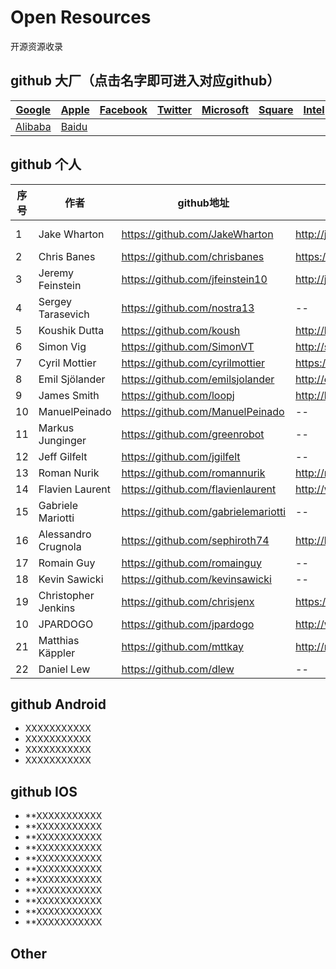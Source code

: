 ﻿# Open Resources

  开源资源收录

## github 大厂（点击名字即可进入对应github）

| [Google](https://github.com/google) | [Apple](https://github.com/apple) | [Facebook](https://github.com/facebook)  |[Twitter](https://github.com/twitter)    | [Microsoft](https://github.com/microsoft)          |  [Square](https://github.com/square)   |   [Intel](https://github.com/intel)      |      [IBM](https://github.com/ibm)          |       [Tencent](https://github.com/tencent)     |
| ----| ---------------------------------------- | ------------------- | ---------------- |---------------- |---------------- |---------------- |---------------- |---------------- |
| [Alibaba](https://github.com/alibaba) | [Baidu](https://github.com/baidu) |  |  |  |


## github 个人

| 序号 | 作者                                      | github地址                |博客地址               | 描述               |
| ----| ---------------------------------------- | ------------------- | ---------------- |---------------- |
| 1 | Jake Wharton | https://github.com/JakeWharton | http://jakewharton.com/ |For Android|
| 2 | Chris Banes | https://github.com/chrisbanes | https://chris.banes.me/ | -- |
| 3 | Jeremy Feinstein | https://github.com/jfeinstein10 | http://jeremyfeinstein.com/ | -- |
| 4 | Sergey Tarasevich | https://github.com/nostra13 | -- | -- |
| 5 | Koushik Dutta | https://github.com/koush | http://koush.com/ | -- |
| 6 | Simon Vig  | https://github.com/SimonVT | http://simonvt.net/ | -- |
| 7 | Cyril Mottier | https://github.com/cyrilmottier | https://cyrilmottier.com/ | -- |
| 8 | Emil Sjölander | https://github.com/emilsjolander | http://emilsjolander.se/ | -- |
| 9 | James Smith | https://github.com/loopj | http://loopj.com/ | -- |
| 10 | ManuelPeinado | https://github.com/ManuelPeinado | -- | -- |
| 11 | Markus Junginger | https://github.com/greenrobot | -- | -- |
| 12 | Jeff Gilfelt | https://github.com/jgilfelt | -- | -- |
| 13 | Roman Nurik | https://github.com/romannurik | http://roman.nurik.net/ | -- |
| 14 | Flavien Laurent | https://github.com/flavienlaurent | http://www.flavienlaurent.com/ | -- |
| 15 | Gabriele Mariotti | https://github.com/gabrielemariotti | -- | -- |
| 16 | Alessandro Crugnola | https://github.com/sephiroth74 | http://blog.sephiroth.it/ | -- |
| 17 | Romain Guy | https://github.com/romainguy | -- | -- |
| 18 | Kevin Sawicki | https://github.com/kevinsawicki | -- | -- |
| 19 | Christopher Jenkins | https://github.com/chrisjenx | https://about.me/chris.jenkins | -- |
| 10 | JPARDOGO | https://github.com/jpardogo | http://www.jpardogo.com/ | -- |
| 21 | Matthias Käppler | https://github.com/mttkay | http://mttkay.github.io/ | -- |
| 22 | Daniel Lew | https://github.com/dlew | -- | -- |



## github Android

- XXXXXXXXXXX
- XXXXXXXXXXX
- XXXXXXXXXXX
- XXXXXXXXXXX

## github IOS

- **XXXXXXXXXXX
- **XXXXXXXXXXX
- **XXXXXXXXXXX
- **XXXXXXXXXXX
- **XXXXXXXXXXX
- **XXXXXXXXXXX
- **XXXXXXXXXXX
- **XXXXXXXXXXX
- **XXXXXXXXXXX
- **XXXXXXXXXXX
- **XXXXXXXXXXX




## Other


